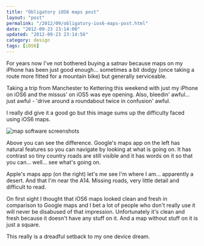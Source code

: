 ```yaml
---
title: "Obligatory iOS6 maps post"
layout: "post"
permalink: "/2012/09/obligatory-ios6-maps-post.html"
date: "2012-09-23 23:14:00"
updated: "2012-09-23 23:14:56"
category: design
tags: [iOS6]
---
```


For years now I've not bothered buying a satnav because maps on my iPhone has been just good enough... sometimes a bit dodgy (once taking a route more fitted for a mountain bike) but generally serviceable.

Taking a trip from Manchester to Kettering this weekend with just my iPhone on iOS6 and the missus' on iOS5 was eye opening. Also, bleedin' awful... just awful - 'drive around a roundabout twice in confusion' awful.

I really did give it a good go but this image sums up the difficulty faced using iOS6 maps.

<!--more-->

![map software screenshots](http://3.bp.blogspot.com/-VPG8J6aU_e4/UF-WIE86bVI/AAAAAAAAAlU/4DR5xAFykh0/s1600/map-comparison.PNG)

Above you can see the difference. Google's maps app on the left has natural features so you can navigate by looking at what is going on. It has contrast so tiny country roads are still visible and it has words on it so that you can... well... see what's going on.

Apple's maps app (on the right) let's me see I'm where I am... apparently a desert. And that I'm near the A14. Missing roads, very little detail and difficult to read.

On first sight I thought that iOS6 maps looked clean and fresh in comparison to Google maps and I bet a lot of people who don't really use it will never be disabused of that impression. Unfortunately it's clean and fresh because it doesn't have any stuff on it. And a map without stuff on it is just a square.

This really is a dreadful setback to my one device dream.
